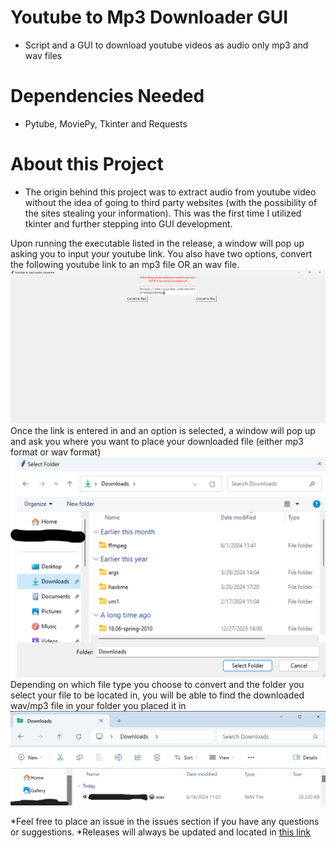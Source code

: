 # Youtube to Mp3 Downloader GUI
* Script and a GUI to download youtube videos as audio only mp3 and wav files

# Dependencies Needed
* Pytube, MoviePy, Tkinter and Requests

# About this Project
* The origin behind this project was to extract audio from youtube video without the idea of going to third party websites (with the possibility of the sites stealing your information). This was the first time I utilized tkinter and further stepping into GUI development.

Upon running the executable listed in the release, a window will pop up asking you to input your youtube link. You also have two options, convert the following youtube link to an mp3 file OR an wav file.
![alt text](DownloadingYoutubeLink.png)
Once the link is entered in and an option is selected, a window will pop up and ask you where you want to place your downloaded file (either mp3 format or wav format)
![Directory location](DirectoryLocation.png)
Depending on which file type you choose to convert and the folder you select your file to be located in, you will be able to find the downloaded wav/mp3 file in your folder you placed it in
![Result song](DownloadedFile.png)

*Feel free to place an issue in the issues section if you have any questions or suggestions.
*Releases will always be updated and located in <a href="https://github.com/mwang840/YtAudioConverter/releases">this link</a>